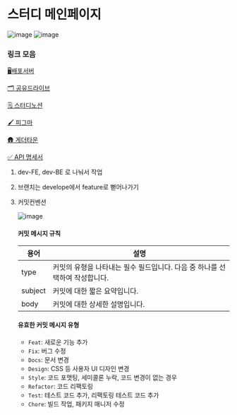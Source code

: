 # 스터디 메인페이지
![image](https://github.com/elicestudy/.github/assets/68121478/8b634a08-e904-456c-80fe-f672c4c44a0b)
![image](https://github.com/elicestudy/.github/assets/68121478/01c5d2f3-60aa-4043-9e13-e4ce3f1f7846)


### 링크 모음

 
[🖥️배포서버](http://34.22.92.138:8000/)


[🗂️ 공유드라이브](https://drive.google.com/drive/folders/1AdD_T1ztcunTaEezRSfJ02i-lWH2PgCf?usp=sharing)


[🗒️ 스터디노션](https://www.notion.so/elice/0619734b36964c85a1f5798d9bd57965)


[🖌️ 피그마](https://www.figma.com/file/6Wz6Ao0nW3LDCnIb8cfsko/%EB%BF%85%EB%BF%85%EB%8B%A8%EC%96%B4%EC%9E%A5?type=design&node-id=0-1&t=RcZMiTujoveCCrgm-0)

[🛖 게더타운](https://app.gather.town/app/KGL8z7B9WeZhTC4i/EliceStudy01)

[✅ API 명세서](https://docs.google.com/spreadsheets/d/1fwgwosactUmB7pAXy2HWyD43nsgjrAoS6b2QZFLyKJc/edit#gid=0)

1. dev-FE, dev-BE 로 나눠서 작업

2. 브랜치는 develope에서 feature로 뻗어나가기

3. 커밋컨벤션

    ![image](https://user-images.githubusercontent.com/68121478/235940785-8080a953-dba1-402b-b03c-1c2d5f621590.png)

    #### 커밋 메시지 규칙

    |  용어 |  설명 |
    | --- | --- |
    | type | 커밋의 유형을 나타내는 필수 필드입니다. 다음 중 하나를 선택하여 작성합니다. |
    | subject | 커밋에 대한 짧은 요약입니다. |
    | body | 커밋에 대한 상세한 설명입니다. |

    #### 유효한 커밋 메시지 유형

    - `Feat`: 새로운 기능 추가
    - `Fix`: 버그 수정
    - `Docs`: 문서 변경
    - `Design`: CSS 등 사용자 UI 디자인 변경
    - `Style`: 코드 포맷팅, 세미콜론 누락, 코드 변경이 없는 경우
    - `Refactor`: 코드 리팩토링
    - `Test`: 테스트 코드 추가, 리팩토링 테스트 코드 추가
    - `Chore`: 빌드 작업, 패키지 매니저 수정


